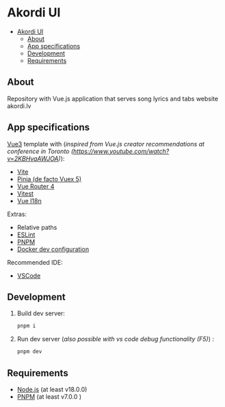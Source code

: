 # Akordi UI

<!-- TOC -->

- [Akordi UI](#akordi-ui)
  - [About](#about)
  - [App specifications](#app-specifications)
  - [Development](#development)
  - [Requirements](#requirements)

<!-- /TOC -->

## About

Repository with Vue.js application that serves song lyrics and tabs website akordi.lv

## App specifications

[Vue3](https://v3.vuejs.org/) template with (_inspired from Vue.js creator recommendations at conference in Toronto (<https://www.youtube.com/watch?v=2KBHvaAWJOA>)_):

- [Vite](https://vitejs.dev/)
- [Pinia (de facto Vuex 5)](https://pinia.vuejs.org/)
- [Vue Router 4](https://next.router.vuejs.org/guide/)
- [Vitest](https://vitest.dev/)
- [Vue I18n](https://kazupon.github.io/vue-i18n/)

Extras:

- Relative paths
- [ESLint](https://eslint.org/)
- [PNPM](https://pnpm.io/)
- [Docker dev configuration](https://docker.com/)

Recommended IDE:

- [VSCode](https://code.visualstudio.com/)

## Development

1. Build dev server:

    ```bash
    pnpm i
    ```

2. Run dev server (_also possible with vs code debug functionality (F5)_) :

    ```bash
    pnpm dev
    ```

## Requirements

- [Node.js](https://nodejs.org/en/) (at least v18.0.0)
- [PNPM](https://pnpm.io/) (at least v7.0.0 )
